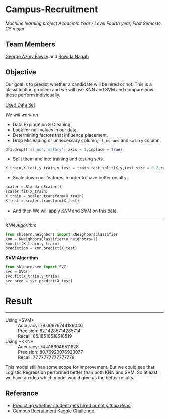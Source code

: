 # Campus-Recruitment

*Machine learning project
Academic Year / Level Fourth year, First Semeste.
CS major*


## Team Members

[George Azmy Fawzy](https://github.com/MrGaFs) and [Rowida Nagah](https://github.com/Rowida46)



## Objective 
  
  Our goal is to predict whether a candidate will be hired or not. This is a classification problem and we will use KNN and SVM and compare how these perform individually.

[Used Data Set](https://www.kaggle.com/aayushmishra1512/campus-recruitment-logistic-knn-svm/data)


*We will work on*
-  Data Exploration & Cleaning
-  Look for null values in our data.
-  Determining factors that influence placement.
-  Drop Misleading or unnecessary column, `sl_no and` and `salary` column.
```python
df1.drop(['sl_no','salary'],axis = 1,inplace = True)
 ```
-  Split them and into training and testing sets.
```python
X_train,X_test,y_train,y_test = train_test_split(X,y,test_size = 0.2,random_state = 101)

```
-  Scale down our features in order to have better results
```python
scaler = StandardScaler()
scaler.fit(X_train)
X_train = scaler.transform(X_train)
X_test = scaler.transform(X_test)
```

- And then We will apply *KNN* and *SVM* on this data.

---


**KNN* Algorithm*
```python
from sklearn.neighbors import KNeighborsClassifier
knn = KNeighborsClassifier(n_neighbors=1)
knn.fit(X_train,y_train)
prediction = knn.predict(X_test)
```



**SVM Algorithm**
```python
from sklearn.svm import SVC
svc = SVC()
svc.fit(X_train,y_train)
svc_pred = svc.predict(X_test)
```

# Result
---

<dl>
  <dt>Using *SVM*</dt>
  <dd>Accuracy: 79.06976744186046
  <dd>Precision: 82.14285714285714</dd>
  <dd>Recall: 85.18518518518519</dd>
  <dt>Using *KKN*</dt>
  <dd>Accuracy: 74.4186046511628</dd>
  <dd>Precision: 80.76923076923077</dd>
  <dd>Recall: 77.77777777777779</dd>
</dl>

This model still has some scope for improvement. But we could see that Logistic Regression performed better than both KNN and SVM. So atleast we have an idea which model would give us the better results.


## Referance 

- [Predicting whether student gets hired or not *github Repo*](https://github.com/Nanasei878/Campus-Recruitment)
- [Campus Recruitment Kaggle Challenge](https://www.kaggle.com/benroshan/factors-affecting-campus-placement)
